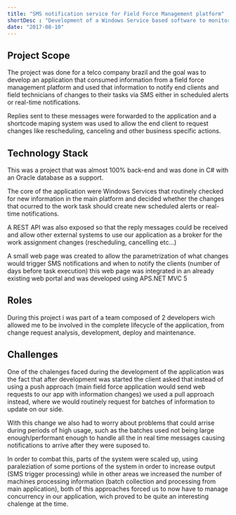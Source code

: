 ```yaml
---
title: "SMS notification service for Field Force Management platform"
shortDesc : "Development of a Windows Service based software to monitor real time changes in the workflows of a Field Force Management platform and notify the client through SMS of said changes."
date: "2017-08-10"
---
```

## Project Scope

The project was done for a telco company brazil and the goal was to develop an application that consumed information from a field force management platform and used that information to notify end clients and field technicians of changes to their tasks via SMS either in scheduled alerts or real-time notifications.

Replies sent to these messages were forwarded to the application and a shortcode maping system was used to allow the end client to request changes like rescheduling, canceling and other business specific actions.

## Technology Stack

This was a project that was almost 100% back-end and was done in C# with an Oracle database as a support.

The core of the application were Windows Services that routinely checked for new information in the main platform and decided whether the changes that ocurred to the work task should create new scheduled alerts or real-time notifications.

A REST API was also exposed so that the reply messages could be received and allow other external systems to use our application as a broker for the work assignment changes (rescheduling, cancelling etc...) 

A small web page was created to allow the parametrization of what changes would trigger SMS notifications and when to notify the clients (number of days before task execution) this web page was integrated in an already existing web portal and was developed using APS.NET MVC 5

## Roles

During this project i was part of a team composed of 2 developers wich allowed me to be involved in the complete lifecycle of the application, from change request analysis, development, deploy and maintenance.

## Challenges

One of the chalenges faced during the development of the application was the fact that after development was started the client asked that instead of using a push approach (main field force application would send web requests to our app with information changes) we used a pull approach instead, where we would routinely request for batches of information to update on our side.

With this change we also had to worry about problems that could arrise during periods of high usage, such as the batches used not being large enough/performant enough to handle all the in real time messages causing notifications to arrive after they were suposed to.

In order to combat this, parts of the system were scaled up, using paraleziation of some portions of the system in order to increase output (SMS trigger processing) while in other areas we increased the number of machines processing information (batch collection and processing from main application), both of this approaches forced us to now have to manage concurrency in our application, wich proved to be quite an interesting chalenge at the time.
